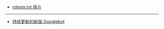 - [robots.txt 简介](https://developers.google.com/search/docs/advanced/robots/intro?hl=zh-cn)

---

- [持续更新的新版 Googlebot](https://developers.google.com/search/blog/2019/05/the-new-evergreen-googlebot?hl=zh-cn)

